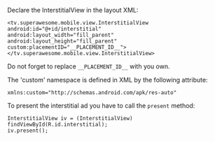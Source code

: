 Declare the InterstitialView in the layout XML:
	
```
<tv.superawesome.mobile.view.InterstitialView
android:id="@+id/interstitial"
android:layout_width="fill_parent"
android:layout_height="fill_parent"
custom:placementID="__PLACEMENT_ID__">
</tv.superawesome.mobile.view.InterstitialView>
```

Do not forget to replace `__PLACEMENT_ID__` with you own.

The 'custom' namespace is defined in XML by the following attribute:

```
xmlns:custom="http://schemas.android.com/apk/res-auto" 
```

To present the interstitial ad you have to call the `present` method:
	
```
InterstitialView iv = (InterstitialView) findViewById(R.id.interstitial);
iv.present();
```